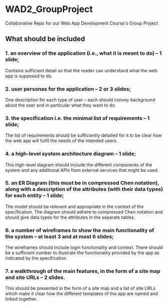 # WAD2_GroupProject
Collaborative Repo for our Web App Development Course's Group Project

## What should be included
### 1. an overview of the application (i.e., what it is meant to do) – 1 slide;
Contains sufficient detail so that the reader can understand what the web
app is supposed to do.

### 2. user personas for the application – 2 or 3 slides;
One description for each type of user – each should convey background
about the user and in particular what they want to do.

### 3. the specification i.e. the minimal list of requirements – 1 slide;
The list of requirements should be sufficiently detailed for it to be clear how
the web app will fulfil the needs of the intended users.

### 4. a high-level system architecture diagram – 1 slide;
This high-level diagram should include the different components of the
system and any additional APIs from external services that might be used.

### 5. an ER Diagram (this must be in compressed Chen notation), along with a description of the attributes (with their data types) for each entity – 1 slide;
The model should be relevant and appropriate in the context of the
specification. The diagram should adhere to compressed Chen notation
and should give data types for the attributes in the separate tables.

### 6. a number of wireframes to show the main functionality of the system – at least 3 and at most 6 slides;
The wireframes should include login functionality and context. There
should be a sufficient number to illustrate the functionality provided by the
app as indicated by the specification

### 7. a walkthrough of the main features, in the form of a site map and site URLs – 2 slides.
This should be presented in the form of a site map and a list of site URLs
which make it clear how the different templates of the app are named and
linked together.
